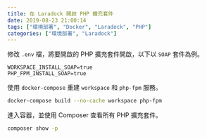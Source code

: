 ```yaml
---
title: 在 Laradock 開啟 PHP 擴充套件
date: 2019-08-23 21:00:14
tags: ["環境部署", "Docker", "Laradock", "PHP"]
categories: ["環境部署", "Laradock"]
---
```


修改 `.env` 檔，將要開啟的 PHP 擴充套件開啟，以下以 `SOAP` 套件為例。

```env
WORKSPACE_INSTALL_SOAP=true
PHP_FPM_INSTALL_SOAP=true
```

使用 `docker-compose` 重建 `workspace` 和 `php-fpm` 服務。

```bash
docker-compose build --no-cache workspace php-fpm
```

進入容器，並使用 Composer 查看所有 PHP 擴充套件。

```bash
composer show -p
```
